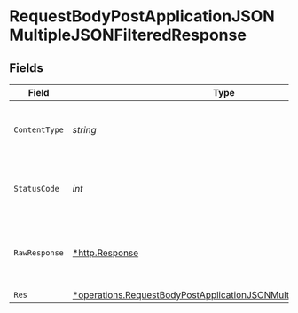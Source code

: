 # RequestBodyPostApplicationJSONMultipleJSONFilteredResponse


## Fields

| Field                                                                                                                                                 | Type                                                                                                                                                  | Required                                                                                                                                              | Description                                                                                                                                           |
| ----------------------------------------------------------------------------------------------------------------------------------------------------- | ----------------------------------------------------------------------------------------------------------------------------------------------------- | ----------------------------------------------------------------------------------------------------------------------------------------------------- | ----------------------------------------------------------------------------------------------------------------------------------------------------- |
| `ContentType`                                                                                                                                         | *string*                                                                                                                                              | :heavy_check_mark:                                                                                                                                    | HTTP response content type for this operation                                                                                                         |
| `StatusCode`                                                                                                                                          | *int*                                                                                                                                                 | :heavy_check_mark:                                                                                                                                    | HTTP response status code for this operation                                                                                                          |
| `RawResponse`                                                                                                                                         | [*http.Response](https://pkg.go.dev/net/http#Response)                                                                                                | :heavy_minus_sign:                                                                                                                                    | Raw HTTP response; suitable for custom response parsing                                                                                               |
| `Res`                                                                                                                                                 | [*operations.RequestBodyPostApplicationJSONMultipleJSONFilteredRes](../../models/operations/requestbodypostapplicationjsonmultiplejsonfilteredres.md) | :heavy_minus_sign:                                                                                                                                    | OK                                                                                                                                                    |